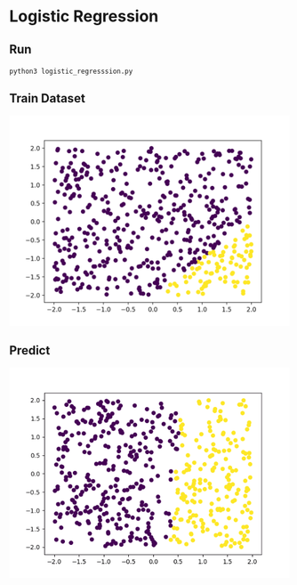# Logistic Regression

## Run

`python3 logistic_regresssion.py`

## Train Dataset

![target](<https://github.com/TokenJan/ML-algorithm/blob/master/logistic%20regression/img/target.png?raw=true>)

## Predict

![train](https://github.com/TokenJan/ML-algorithm/blob/master/logistic%20regression/img/train.gif?raw=true)



